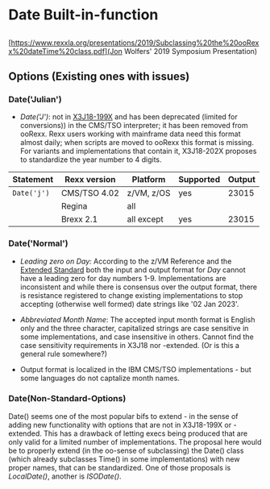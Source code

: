 # Date Built-in-function

##
[https://www.rexxla.org/presentations/2019/Subclassing%20the%20ooRexx%20dateTime%20class.pdf](Jon Wolfers' 2019 Symposium Presentation)

## Options (Existing ones with issues)

### Date('Julian')
- *Date('J')*:
 not in [X3J18-199X](https://github.com/RexxLA/rexx-repository/blob/master/ARB/standards/historic/j18pub.pdf) and has been deprecated (limited for conversions)) in the CMS/TSO interpreter; it has been removed from ooRexx. Rexx users working with mainframe data need this format almost daily; when scripts are moved to ooRexx this format is missing. For variants and implementations that contain it, X3J18-202X proposes to standardize the year number to 4 digits.

| Statement   | Rexx version | Platform  | Supported | Output |
|-----------  |--------------|-----------|-----------|--------|
| `Date('j')` | CMS/TSO 4.02 | z/VM, z/OS| yes       | 23015  |
|             | Regina       | all       |           ||
|             | Brexx 2.1    | all except| yes       | 23015  |



### Date('Normal')
- *Leading zero on Day:*
According to the z/VM Reference and the [Extended Standard](https://github.com/RexxLA/rexx-repository/blob/master/ARB/standards/historic/Extended_Rexx_Standard_Dallas_Version-1998.pdf) both the input and output format for *Day* cannot have a leading zero for day numbers 1-9. Implementations are inconsistent and while there is consensus over the output format, there is resistance registered to change existing implementations to stop accepting (otherwise well formed) date strings like '02 Jan 2023'.
- *Abbreviated Month Name*: 
The accepted input month format is English only and the three character, capitalized strings are case sensitive in some implementations, and case insensitive in others. Cannot find the case sensitivity requirements in X3J18 nor -extended. (Or is this a general rule somewhere?) 

- Output format is localized in the IBM CMS/TSO implementations - but some languages do not captalize month names.

### Date(Non-Standard-Options)
Date() seems one of the most popular bifs to extend - in the sense of adding new functionality with options that are not in X3J18-199X or -extended. This has a drawback of letting execs being produced that are only valid for a limited number of implementations. The proposal here would be to properly extend (in the oo-sense of subclassing) the Date() class (which already subclasses Time() in some implementations) with new proper names, that can be standardized. One of those proposals is *LocalDate()*, another is *ISODate()*.

